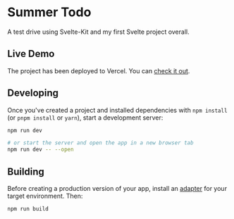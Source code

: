 # Summer Todo

A test drive using Svelte-Kit and my first Svelte project overall.

## Live Demo

The project has been deployed to Vercel. You can [check it out](https://summer-todo.vercel.app/).

## Developing

Once you've created a project and installed dependencies with `npm install` (or `pnpm install` or `yarn`), start a development server:

```bash
npm run dev

# or start the server and open the app in a new browser tab
npm run dev -- --open
```

## Building

Before creating a production version of your app, install an [adapter](https://kit.svelte.dev/docs#adapters) for your target environment. Then:

```bash
npm run build
```

